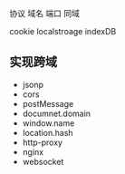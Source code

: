 <!-- 同源策略 -->

协议 域名 端口 同域

<!-- 为什么浏览器不支持跨域 -->

cookie localstroage
indexDB

## 实现跨域

* jsonp
* cors
* postMessage
* documnet.domain
* window.name
* location.hash
* http-proxy
* nginx
* websocket
